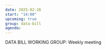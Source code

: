 ```yaml
---
date: 2025-02-26
start: "14:00"
upcoming: true
group: data-bill
agenda: 
--- 
```

DATA BILL WORKING GROUP: Weekly meeting